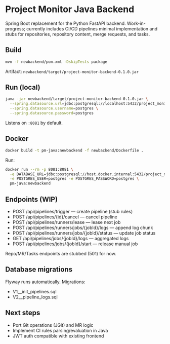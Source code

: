# Project Monitor Java Backend

Spring Boot replacement for the Python FastAPI backend. Work-in-progress; currently includes CI/CD pipelines minimal implementation and stubs for repositories, repository content, merge requests, and tasks.

## Build

```bash
mvn -f newbackend/pom.xml -DskipTests package
```

Artifact: `newbackend/target/project-monitor-backend-0.1.0.jar`

## Run (local)

```bash
java -jar newbackend/target/project-monitor-backend-0.1.0.jar \
  --spring.datasource.url=jdbc:postgresql://localhost:5432/project_monitor \
  --spring.datasource.username=postgres \
  --spring.datasource.password=postgres
```

Listens on `:8081` by default.

## Docker

```bash
docker build -t pm-java:newbackend -f newbackend/Dockerfile .
```

Run:

```bash
docker run --rm -p 8081:8081 \
  -e DATABASE_URL=jdbc:postgresql://host.docker.internal:5432/project_monitor \
  -e POSTGRES_USER=postgres -e POSTGRES_PASSWORD=postgres \
  pm-java:newbackend
```

## Endpoints (WIP)
- POST /api/pipelines/trigger — create pipeline (stub rules)
- POST /api/pipelines/{id}/cancel — cancel pipeline
- POST /api/pipelines/runners/lease — lease next job
- POST /api/pipelines/runners/jobs/{jobId}/logs — append log chunk
- POST /api/pipelines/runners/jobs/{jobId}/status — update job status
- GET /api/pipelines/jobs/{jobId}/logs — aggregated logs
- POST /api/pipelines/jobs/{jobId}/start — release manual job

Repo/MR/Tasks endpoints are stubbed (501) for now.

## Database migrations
Flyway runs automatically. Migrations:
- V1__init_pipelines.sql
- V2__pipeline_logs.sql

## Next steps
- Port Git operations (JGit) and MR logic
- Implement CI rules parsing/evaluation in Java
- JWT auth compatible with existing frontend


